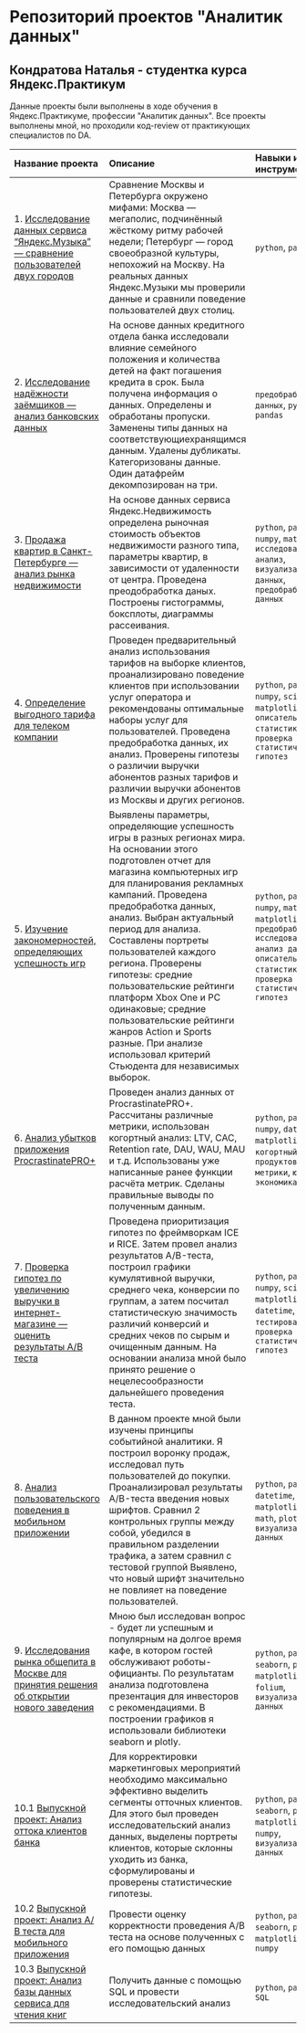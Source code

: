 # Репозиторий проектов "Аналитик данных"

## Кондратова Наталья - студентка курса Яндекс.Практикум

Данные проекты были выполнены в ходе обучения в Яндекс.Практикуме, профессии "Аналитик данных". Все проекты выполнены мной, но проходили код-review от практикующих специалистов по DA.

| **Название проекта** | **Описание** | **Навыки и инструменты** |
| :----------------------  | :---------------------- |:---------------------- |
| 1. [Исследование данных сервиса “Яндекс.Музыка” — сравнение пользователей двух городов](https://github.com/triple-bee/Practicum/tree/main/yandex_music) | Сравнение Москвы и Петербурга окружено мифами: Москва — мегаполис, подчинённый жёсткому ритму рабочей недели; Петербург — город своеобразной культуры, непохожий на Москву. На реальных данных Яндекс.Музыки мы проверили данные и сравнили поведение пользователей двух столиц.| `python`, `pandas` |
| 2. [Исследование надёжности заёмщиков — анализ банковских данных](https://github.com/triple-bee/Practicum/tree/main/bank_creditors) | На основе данных кредитного отдела банка исследовали влияние семейного положения и количества детей на факт погашения кредита в срок. Была получена информация о данных. Определены и обработаны пропуски. Заменены типы данных на соответствующиехранящимся данным. Удалены дубликаты. Категоризованы данные. Один датафрейм декомпозирован на три. | `предобработка данных`, `python`, `pandas` |
| 3. [Продажа квартир в Санкт-Петербурге — анализ рынка недвижимости](https://github.com/triple-bee/Practicum/tree/main/real_estate) | На основе данных сервиса Яндекс.Недвижимость определена рыночная стоимость объектов недвижимости разного типа, параметры квартир, в зависимости от удаленности от центра. Проведена преодобработка даных. Построены гистограммы, боксплоты, диаграммы рассеивания. | `python`, `pandas`, `numpy`, `matplotlib`, `исследовательский анализ`, `визуализация данных`, `предобработка данных` |
| 4. [Определение выгодного тарифа для телеком компании](https://github.com/triple-bee/Practicum/tree/main/telecom_company_tariffs) | Проведен предварительный анализ использования тарифов на выборке клиентов, проанализировано поведение клиентов при использовании услуг оператора и рекомендованы оптимальные наборы услуг для пользователей. Проведена предобработка данных, их анализ. Проверены гипотезы о различии выручки абонентов разных тарифов и различии выручки абонентов из Москвы и других регионов. | `python`, `pandas`, `numpy`, `scipy`, `math`, `matplotlib`, `описательная статистика`, `проверка статистических гипотез` |
| 5. [Изучение закономерностей, определяющих успешность игр](https://github.com/triple-bee/Practicum/tree/main/gaming_industry) | Выявлены параметры, определяющие успешность игры в разных регионах мира. На основании этого подготовлен отчет для магазина компьютерных игр для планирования рекламных кампаний. Проведена предобработка данных, анализ. Выбран актуальный период для анализа. Составлены портреты пользователей каждого региона. Проверены гипотезы: средние пользовательские рейтинги платформ Xbox One и PC одинаковые; средние пользовательские рейтинги жанров Action и Sports разные. При анализе использовал критерий Стьюдента для независимых выборок. | `python`, `pandas`, `numpy`, `math`, `matplotlib`, `scipy`, `предобработка/исследовательский анализ данных`, `описательная статистика`, `проверка статистических гипотез` |
| 6. [Анализ убытков приложения ProcrastinatePRO+](https://github.com/triple-bee/Practicum/tree/main/procrastinate_app) | Проведен анализ данных от ProcrastinatePRO+. Рассчитаны различные метрики, использован когортный анализ: LTV, CAC, Retention rate, DAU, WAU, MAU и т.д. Использованы уже написанные ранее функции расчёта метрик. Сделаны правильные выводы по полученным данным. | `python`, `pandas`, `numpy`, `datetime`, `matplotlib`, `когортный анализ`, `продуктовые метрики`, `юнит-экономика` |
| 7. [Проверка гипотез по увеличению выручки в интернет-магазине — оценить результаты A/B теста](https://github.com/triple-bee/Practicum/tree/main/A_B%20test) | Проведена приоритизация гипотез по фреймворкам ICE и RICE. Затем провел анализ результатов A/B-теста, построил графики кумулятивной выручки, среднего чека, конверсии по группам, а затем посчитал статистическую значимость различий конверсий и средних чеков по сырым и очищенным данным. На основании анализа мной было принято решение о нецелесообразности дальнейшего проведения теста. | `python`, `pandas`, `numpy`, `scipy`, `math`, `matplotlib`, `datetime`, `A/B-тестирование`, `проверка статистических гипотез` |
| 8. [Анализ пользовательского поведения в мобильном приложении](https://github.com/triple-bee/Practicum/tree/main/mobile_app) | В данном проекте мной были изучены принципы событийной аналитики. Я построил воронку продаж, исследовал путь пользователей до покупки. Проанализировал результаты A/B-теста введения новых шрифтов. Сравнил 2 контрольных группы между собой, убедился в правильном разделении трафика, а затем сравнил с тестовой группой Выявлено, что новый шрифт значительно не повлияет на поведение пользователей. | `python`, `pandas`, `datetime`, `numpy`, `matplotlib`, `scipy`, `math`, `plotly`, `визуализация данных` |
| 9. [Исследования рынка общепита в Москве для принятия решения об открытии нового заведения](https://github.com/triple-bee/Practicum/tree/main/moscow_places) | Мною был исследован вопрос - будет ли успешным и популярным на долгое время кафе, в котором гостей обслуживают роботы-официанты. По результатам анализа подготовлена презентация для инвесторов с рекомендациями. В построении графиков я использовали библиотеки seaborn и plotly.  | `python`, `pandas`, `seaborn`, `plotly`, `matplotlib`, `folium`, `визуализация данных` |
| 10.1 [Выпускной проект: Анализ оттока клиентов банка](https://github.com/triple-bee/Practicum/tree/main/final_project/main_project) | Для корректировки маркетинговых мероприятий необходимо максимально эффективно выделить сегменты отточных клиентов. Для этого был проведен исследовательский анализ данных, выделены портреты клиентов, которые склонны уходить из банка, сформулированы и проверены статистические гипотезы.  | `python`, `pandas`, `seaborn`, `plotly`, `matplotlib`, `scipy`, `numpy`, `визуализация данных` |
| 10.2 [Выпускной проект: Анализ А/В теста для мобильного приложения ](https://github.com/triple-bee/Practicum/tree/main/final_project/AB_test) | Провести оценку корректности проведения А/В теста на основе полученных с его помощью данных | `python`, `pandas`, `seaborn`, `plotly`, `matplotlib`, `scipy`, `numpy` |
| 10.3 [Выпускной проект: Анализ базы данных сервиса для чтения книг](https://github.com/triple-bee/Practicum/tree/main/final_project/SQL) | Получить данные с помощью SQL и провести исследовательский анализ | `python`, `pandas`, `SQL` |

